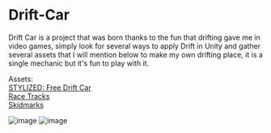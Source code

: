 # Drift-Car
Drift Car is a project that was born thanks to the fun that drifting gave me in video games, simply look for several ways to apply Drift in Unity and gather several assets that I will mention below to make my own drifting place, it is a single mechanic but it's fun to play with it.

Assets:<br />
[STYLIZED: Free Drift Car](https://assetstore.unity.com/packages/3d/vehicles/land/stylized-free-drift-car-197718)<br />
[Race Tracks](https://assetstore.unity.com/packages/3d/environments/roadways/race-tracks-140501)<br />
[Skidmarks](https://www.youtube.com/watch?v=pAsCXXsuB1M)<br />

![image](https://user-images.githubusercontent.com/68016784/163664739-d01391eb-3fb0-45f1-abfa-c1b2ceb926bd.png)
![image](https://user-images.githubusercontent.com/68016784/163664743-524dfaf5-9eeb-4252-a931-88e105505a05.png)
